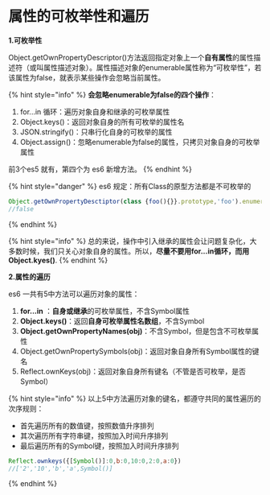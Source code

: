 # 属性的可枚举性和遍历

**1.可枚举性**

Object.getOwnPropertyDescriptor\(\)方法返回指定对象上一个**自有属性**的属性描述符（或叫属性描述对象）。属性描述对象的enumerable属性称为“可枚举性”，若该属性为false，就表示某些操作会忽略当前属性。

{% hint style="info" %}
**会忽略enumerable为false的四个操作**：

1. for...in 循环：遍历对象自身和继承的可枚举属性
2. Object.keys\(\)：返回对象自身的所有可枚举的属性名
3. JSON.stringify\(\)：只串行化自身的可枚举的属性
4. Object.assign\(\)：忽略enumerable为false的属性，只拷贝对象自身的可枚举属性

前3个es5 就有，第四个为 es6 新增方法。
{% endhint %}

{% hint style="danger" %}
es6 规定：所有Class的原型方法都是不可枚举的

```javascript
Object.getOwnPropertyDesctiptor(class {foo(){}}.prototype,'foo').enumerable;
//false
```
{% endhint %}

{% hint style="info" %}
总的来说，操作中引入继承的属性会让问题复杂化，大多数时候，我们只关心对象自身的属性。所以，**尽量不要用for...in循环，而用Object.kyes\(\)**.
{% endhint %}

**2.属性的遍历**

es6 一共有5中方法可以遍历对象的属性：

1. **for...in** ：**自身或继承**的可枚举属性，不含Symbol属性
2. **Object.keys\(\)**：返回**自身可枚举属性名数组**，不含Symbol
3. **Object.getOwnPropertyNames\(obj\)**：不含Symbol，但是包含不可枚举属性
4. Object.getOwnPropertySymbols\(obj\)：返回对象自身所有Symbol属性的键名
5. Reflect.ownKeys\(obj\)：返回对象自身所有键名（不管是否可枚举，是否Symbol）

{% hint style="info" %}
以上5中方法遍历对象的键名，都遵守共同的属性遍历的次序规则：

* 首先遍历所有的数值键，按照数值升序排列
* 其次遍历所有字符串键，按照加入时间升序排列
* 最后遍历所有的Symbol键，按照加入时间升序排列

```javascript
Reflect.ownkeys({[Symbol()]:0,b:0,10:0,2:0,a:0})
//['2','10','b','a',Symbol()]
```
{% endhint %}



